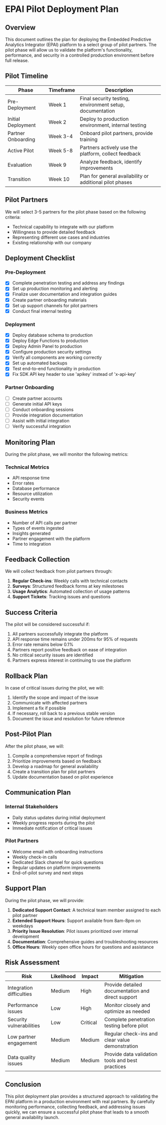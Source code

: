 # EPAI Pilot Deployment Plan

## Overview

This document outlines the plan for deploying the Embedded Predictive Analytics Integrator (EPAI) platform to a select group of pilot partners. The pilot phase will allow us to validate the platform's functionality, performance, and security in a controlled production environment before full release.

## Pilot Timeline

| Phase | Timeframe | Description |
|-------|-----------|-------------|
| Pre-Deployment | Week 1 | Final security testing, environment setup, documentation |
| Initial Deployment | Week 2 | Deploy to production environment, internal testing |
| Partner Onboarding | Week 3-4 | Onboard pilot partners, provide training |
| Active Pilot | Week 5-8 | Partners actively use the platform, collect feedback |
| Evaluation | Week 9 | Analyze feedback, identify improvements |
| Transition | Week 10 | Plan for general availability or additional pilot phases |

## Pilot Partners

We will select 3-5 partners for the pilot phase based on the following criteria:
- Technical capability to integrate with our platform
- Willingness to provide detailed feedback
- Representing different use cases and industries
- Existing relationship with our company

## Deployment Checklist

### Pre-Deployment

- [x] Complete penetration testing and address any findings
- [x] Set up production monitoring and alerting
- [x] Finalize user documentation and integration guides
- [x] Create partner onboarding materials
- [x] Set up support channels for pilot partners
- [x] Conduct final internal testing

### Deployment

- [x] Deploy database schema to production
- [x] Deploy Edge Functions to production
- [x] Deploy Admin Panel to production
- [x] Configure production security settings
- [x] Verify all components are working correctly
- [x] Set up automated backups
- [x] Test end-to-end functionality in production
- [x] Fix SDK API key header to use 'apikey' instead of 'x-api-key'

### Partner Onboarding

- [ ] Create partner accounts
- [ ] Generate initial API keys
- [ ] Conduct onboarding sessions
- [ ] Provide integration documentation
- [ ] Assist with initial integration
- [ ] Verify successful integration

## Monitoring Plan

During the pilot phase, we will monitor the following metrics:

### Technical Metrics

- API response time
- Error rates
- Database performance
- Resource utilization
- Security events

### Business Metrics

- Number of API calls per partner
- Types of events ingested
- Insights generated
- Partner engagement with the platform
- Time to integration

## Feedback Collection

We will collect feedback from pilot partners through:

1. **Regular Check-ins**: Weekly calls with technical contacts
2. **Surveys**: Structured feedback forms at key milestones
3. **Usage Analytics**: Automated collection of usage patterns
4. **Support Tickets**: Tracking issues and questions

## Success Criteria

The pilot will be considered successful if:

1. All partners successfully integrate the platform
2. API response time remains under 200ms for 95% of requests
3. Error rate remains below 0.1%
4. Partners report positive feedback on ease of integration
5. No critical security issues are identified
6. Partners express interest in continuing to use the platform

## Rollback Plan

In case of critical issues during the pilot, we will:

1. Identify the scope and impact of the issue
2. Communicate with affected partners
3. Implement a fix if possible
4. If necessary, roll back to a previous stable version
5. Document the issue and resolution for future reference

## Post-Pilot Plan

After the pilot phase, we will:

1. Compile a comprehensive report of findings
2. Prioritize improvements based on feedback
3. Develop a roadmap for general availability
4. Create a transition plan for pilot partners
5. Update documentation based on pilot experience

## Communication Plan

### Internal Stakeholders

- Daily status updates during initial deployment
- Weekly progress reports during the pilot
- Immediate notification of critical issues

### Pilot Partners

- Welcome email with onboarding instructions
- Weekly check-in calls
- Dedicated Slack channel for quick questions
- Regular updates on platform improvements
- End-of-pilot survey and next steps

## Support Plan

During the pilot phase, we will provide:

1. **Dedicated Support Contact**: A technical team member assigned to each pilot partner
2. **Extended Support Hours**: Support available from 8am-8pm on weekdays
3. **Priority Issue Resolution**: Pilot issues prioritized over internal development
4. **Documentation**: Comprehensive guides and troubleshooting resources
5. **Office Hours**: Weekly open office hours for questions and assistance

## Risk Assessment

| Risk | Likelihood | Impact | Mitigation |
|------|------------|--------|------------|
| Integration difficulties | Medium | High | Provide detailed documentation and direct support |
| Performance issues | Low | High | Monitor closely and optimize as needed |
| Security vulnerabilities | Low | Critical | Complete penetration testing before pilot |
| Low partner engagement | Medium | Medium | Regular check-ins and clear value demonstration |
| Data quality issues | Medium | Medium | Provide data validation tools and best practices |

## Conclusion

This pilot deployment plan provides a structured approach to validating the EPAI platform in a production environment with real partners. By carefully monitoring performance, collecting feedback, and addressing issues quickly, we can ensure a successful pilot phase that leads to a smooth general availability launch. 